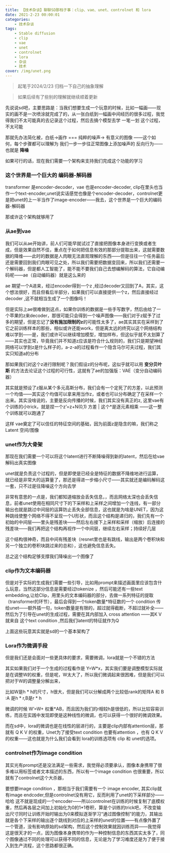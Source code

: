 ```yaml
---
title: 【技术杂谈】聊聊SD那档子事：clip、vae、unet、controlnet 和 lora
date: 2021-2-23 00:00:01
categories: 
    - 技术杂谈
tags: 
    - Stable diffusion
    - clip
    - vae
    - unet
    - controlnet
    - lora
    - 杂谈
    - 技术
cover: /img/unet.png
---
```


> 起笔于2024/2/23 归档一下自己的抽象理解

> 如果后续有了些别的理解就继续顺着更新

先说说sd吧，主要思路是：当我们想要生成一个玩意的时候，比如一幅画——现实的画不是一次喷涂就完成了的，从一张白纸到一幅画中间经历的很多过程，我觉得我们不太可能真的去记录这个过程，然后去搞个模型去学 一笔一划 这个过程，不太可能

那就先办法简化被，白纸→画作 === 纯粹的噪声→ 有意义的图像 ——这个如何，每个步骤都可以理解为 我们一步一步往正常图像上添加噪声的 反向行为——也就是 **降噪**

如果可行的话，现在我们需要一个架构来支持我们完成这个功能的学习

### 这个世界是一个巨大的 编码器-解码器

transformer 是encoder-decoder，vae 也是encoder-decoder, clip在里头也当作一个text-encoder,unet说实话感觉也像是个encoder-decoder，controlnet更是把unet的上一半当作了image-encoder——我去，这个世界是一个巨大的编码器-解码器

那或许这个架构就够用了

### 从ae到vae

我们可以从ae开始讲，前人们可能早就试过了直接把图像本身进行变换或者生成，但是效果自然不佳，重点在于如何把信息有效的那部分提取出来，这就需要数据的降维——此时的数据是人肉眼无法直观理解的东西——但是往往一个任务最后还是需要回到我们肉眼可见之处，所以我们需要把数据变回来，所以我们还需要一个解码器，但是都人工智能了，能不能不要我们自己去想编解码的算法，它自动编码呢——ae（自动编码器）就是这么来的

ae 期望一个A进来，经过encoder得到一个z ,经过decoder又回到了A，其实，这个想法很好，而且但看后半部分，如果我们可以直接提供一个z，然后直接经过decoder ,这不就相当生成了一个图像吗！

但是实际上ae很难做到这点，如果你训练的数据是一些手写数字，然后由给了一个苹果的z来decoder，那很可能只会得到一个噪声图像——我们对于z赋予了过多的期望，但是忘记了**没有施加限制的z**的可能性太多了，ae其实其实在采样到了它之前训练样本的那些，相似或许还能work，但是离太远的终究以这个网络结构难以学到——是，我们或许可以继续增加模型，增加样布，但这似乎就不太划算了——其实也正常，毕竟我们并不知道z应该是符合什么规则的，我们只是期望神经网络可以学到z是什么样子的，a-z-a的过程看作一个隐含马尔可夫过程，我们其实只知道a的分布

那如果我们对这个z进行限制呢？我们假设z的分布呢，这似乎就可以用 **变分贝叶斯** 的方法去论证这个过程的可行性，这就有了ae的加强版：VAE（变分自动编码器）

其实就是预设了z服从某个多元高斯分布，我们会有一个定死了的方差，以此预测一个均值——其实这个均值可以拿来用当作z，或者也可以分布确定了在采样一个出来。其实没啥说的，主要是反向传播的时候，我们其实没有真正的z, 这里vae有个训练的小trick，就是捏一个z’=z+N(0,1) 方差 | 这个*是逐元素相乘 ——这一整个训练就可以跑通了

这样 vae奠定了可以信任的特征空间的基础，因为前面z是隐含的嘛，我们称之 Latent 空间/图像

### unet作为大骨架

那现在我们需要一个可以将这个latent进行不断降噪得到新的latent，然后在给vae解码出真实图像

unet就是负责这个过程的，但是即使是已经全是特征的数据不降维地进行运算，就已经是非常大的运算量了，那还是得进一步缩小尺寸——其实就还是编码解码这一套，只不过是往降噪这个方向去学

非常有意思的一点是，我们都知道缩放会丢失信息，，而且网络太深也会丢失信息，前者unet使用在相同尺寸下的下采样和上采样之间增加一个连线，有一部分输出也就是跳过中间层的运算防止丢失全部信息，这也就是为啥是UNET，因为这种跳线使整个网络不得不呈现一个U形状，而且这个结构是递归的，我们先有一个初始的中间层——里头是残差块——然后左右接下上采样和采样（缩放）后连接的残差块——我们再把这个结构再视作一个中间层，继续左右采样；持续好几层

这个结构很神奇，而且中间有残差块（resnet里也是有跳线，输出是两个卷积块和另一个独立的卷积块跳过来的总和），这也避免信息丢失。

总之这个结构足够支撑我们降噪出一个图像了

### clip作为文本编码器

但是对于实际的生成我们需要一些引导，比如用prompt来描述画面里应该包含什么玩意，当然这部分信息是需要经过tokenize ，然后可能还有一些text embedding,让给Clip，用里头的文本编码器的部分，去做一系列特征的提取（transformer的环节），最后会得到一个token数量*特征数的一个 condition 传给unet——额外插一句，token数量是有限的，超过就得截断，不超过就补全——然后为了引导在unet的生成过程，需要在其内部加入 cross attention ——其K V就来自 这个text condition ,然后我们latent的特征就作为Q 

上面这些玩意其实就是sd的一个基本架构了

### Lora作为微调手段

但是我们还是会面对一些更具体的要求，需要微调，lora就是一个不错的方法

其实如果我们对于一个生成的过程看作是 Y=W*x，其实我们要是调整模型实际就是在调整W的权重，但是呢，W太大了，所以我们微调起来很困难，但是我们可以把对于W的调整量分解出来，

比如W是h * h的尺寸，h很大，但是我们可以分解成两个比较低rank的矩阵A 和 B :A 是h * r,B是r * h

微调的时候 W’=W+ 权重*AB，而且因为我们的r相较h是很低的，所以比较容易训练，而且在实践中发现即使是这种线性的微调，也可以获得一个很好的微调效果。

而在sd中，lora的微调也是在线性的层进行的，主要是clip内部有attention层，那就有 Q K V 的权重，Unet为了接受text condition 也要有attention ，也有 Q K V 的权重——这也就是为什么我们会看到 lora的训练选项有 clip 和 unet的选项。

### controlnet作为image condition

其实光有prompt还是没法满足一些需求，我觉得必须要承认，图像本身携带了很多难以用标签或者文本描述的东西，所以有一个image condition 也很重要，所以就有了controlnet这个大杀器，

要想要image condition ，那相当于我们需要有一个 image encoder, 其实clip就有image endcoder,但是controlnet没有用它，反而利用了unet的下采样部分——哈哈 这不就是现成的一个encoder——所以controlnet在训练的时候复制了底模权重，然后再各层之间加上初始化为0的1*1卷积，算是个训练的trick吧，不改变输出尺寸同时让训练开始时输出为0来模拟逐渐学习“通过图像控制”的能力，其输出就是各个下采样的输出逐个跳线到对应的上采样的unet的位置——有点像外置了一个管道，没有影响原始的sd架构，然后这个控制效果就因训练而异——我觉得这是很天才的一点，因为图像本身携带的作为一种控制信息的东西其实太多了，同个图像通过不同的处理可以获得不同的信息，无论是为了学习难度还是为了便于接入到生产流程，这个思路都很正确。



